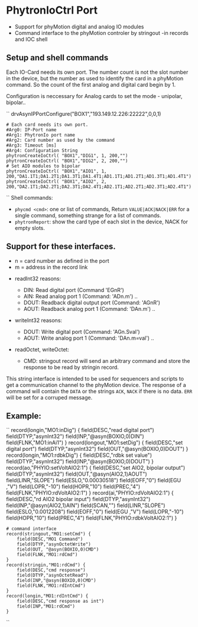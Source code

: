 # PhytronIoCtrl Port

- Support for phyMotion digital and analog IO modules
- Command interface to the phyMotion controler by stringout -in records and IOC shell

## Setup and shell commands

Each IO-Card needs its own port. The number count is not the slot number in the device, but 
the number as used to identify the card in a phyMotion command. So the count of the first 
analog and digital card begin by 1.

Configuration is neccessary for Analog cards to set the mode - unipolar, bipolar..

``
    drvAsynIPPortConfigure("BOX1","193.149.12.226:22222",0,0,1)

    # Each card needs its own port. 
    #Arg0: IP-Port name
    #Arg1: PhytronIo port name
    #Arg2: Card number as used by the command 
    #Arg3: Timeout [ms]
    #Arg4: Configuration String
    phytronCreateIoCtrl( "BOX1","DIG1", 1, 200,"")
    phytronCreateIoCtrl( "BOX1","DIG2", 2, 200,"")
    # Set AIO modules to bipolar
    phytronCreateIoCtrl( "BOX1","AIO1", 1, 200,"DA1.1T1;DA1.2T1;DA1.3T1;DA1.4T1;AD1.1T1;AD1.2T1;AD1.3T1;AD1.4T1")
    phytronCreateIoCtrl( "BOX1","AIO2", 2, 200,"DA2.1T1;DA2.2T1;DA2.3T1;DA2.4T1;AD2.1T1;AD2.2T1;AD2.3T1;AD2.4T1")
``
Shell commands:

- ``phycmd <cmd>``: one or list of commands, Return `VALUE|ACK|NACK|ERR` for a single command, something
  strange for a list of commands.
- ``phytronReport``: show the card type of each slot in the device, NACK for empty slots.

## Support for these interfaces.

- n = card number as defined in the port
- m = address in the record link

* readInt32 reasons: 

  * DIN: Read digital port (Command 'EGnR')
  * AIN: Read analog port 1 (Command: 'ADn.m') .. 
  * DOUT: Readback digital output port (Command: 'AGnR') 
  * AOUT: Readback analog port 1  (Command: 'DAn.m') ..

* writeInt32 reasons: 

  * DOUT: Write digital port (Command: 'AGn.Sval') 
  * AOUT: Write analog port 1  (Command: 'DAn.m=val') ..

* readOctet, writeOctet:

  * CMD: stringout record will send an arbitrary command and store the response to be read by stringin record.

This string interface is intended to be used for sequencers and scripts to get
a communication channel to the phyMotion device. The response of a command will
contain the ``DATA`` or the strings ``ACK``, ``NACK`` if there is no data. ``ERR`` will
be set for a corruped message.

## Example:

``
    record(longin,"MO1:inDig") {
        field(DESC,"read digital port")
        field(DTYP,"asynInt32")
        field(INP,"@asyn(BOXIO,0)DIN")
        field(FLNK,"MO1:inAi1")
    }
    record(longout,"MO1:setDig") {
        field(DESC,"set digital port")
        field(DTYP,"asynInt32")
        field(OUT,"@asyn(BOXIO,0)DOUT")
    }
    record(longin,"MO1:rdbkDig") {
        field(DESC,"rdbk set value")
        field(DTYP,"asynInt32")
        field(INP,"@asyn(BOXIO,0)DOUT")
    }
    record(ao,"PHYIO:setVoltAIO2:1") {
        field(DESC,"set AIO2, bipolar output")
        field(DTYP,"asynInt32")
        field(OUT,"@asyn(AIO2,1)AOUT")
        field(LINR,"SLOPE")
        field(ESLO,"0.00030518")
        field(EOFF,"0")
        field(EGU ,"V")
        field(LOPR,"-10")
        field(HOPR,"10")
        field(PREC,"4")
        field(FLNK,"PHYIO:rdVoltAIO2:1")
    }
    record(ai,"PHYIO:rdVoltAIO2:1") {
        field(DESC,"rd AIO2 bipolar input")
        field(DTYP,"asynInt32")
        field(INP,"@asyn(AIO2,1)AIN")
        field(SCAN,"")
        field(LINR,"SLOPE")
        field(ESLO,"0.0012208")
        field(EOFF,"0")
        field(EGU ,"V")
        field(LOPR,"-10")
        field(HOPR,"10")
        field(PREC,"4")
        field(FLNK,"PHYIO:rdbkVoltAIO2:1")
    }


    # command interface
    record(stringout,"MO1:setCmd") {
        field(DESC,"MO1 Command")
        field(DTYP,"asynOctetWrite")
        field(OUT, "@asyn(BOXIO,0)CMD")
        field(FLNK,"MO1:rdCmd")
    }
    record(stringin,"MO1:rdCmd") {
        field(DESC,"cmd response")
        field(DTYP,"asynOctetRead")
        field(INP,"@asyn(BOXIO,0)CMD")
        field(FLNK,"MO1:rdIntCmd")
    }
    record(longin,"MO1:rdIntCmd") {
        field(DESC,"cmd response as int")
        field(INP,"MO1:rdCmd")
    }
``
